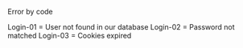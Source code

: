 Error by code

Login-01 = User not found in our database
Login-02 = Password not matched
Login-03 = Cookies expired
